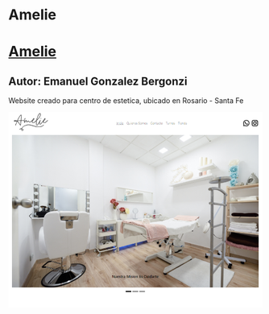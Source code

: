 # Amelie

<h1>
  <a href="https://github.com/Emanuelgb91/Amelie" target="_blank">Amelie</a>
</h1>

<h2>
  Autor: Emanuel Gonzalez Bergonzi
</h2>

<p>
  Website creado para centro de estetica, ubicado en Rosario - Santa Fe
  </p>
  <img src="https://github.com/Emanuelgb91/Amelie/blob/main/Screenpage.png">
